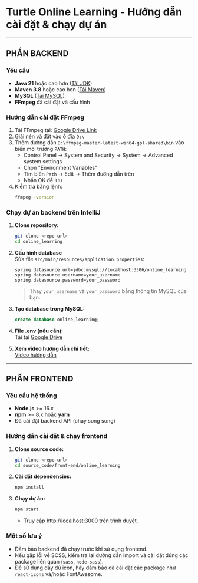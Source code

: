 # Turtle Online Learning - Hướng dẫn cài đặt & chạy dự án

---

## PHẦN BACKEND

### Yêu cầu
- **Java 21** hoặc cao hơn ([Tải JDK](https://vntalking.com/huong-dan-download-va-cai-dat-jdk-java-development-kit.html))
- **Maven 3.8** hoặc cao hơn ([Tải Maven](https://viblo.asia/p/cai-dat-maven-tren-mac-va-windows-6BAMYVXBGnjz))
- **MySQL** ([Tải MySQL](https://www.thegioididong.com/game-app/huong-dan-cach-tai-cai-dat-mysql-ban-moi-nhat-chi-tiet-tung-1299084))
- **FFmpeg** đã cài đặt và cấu hình

### Hướng dẫn cài đặt FFmpeg
1. Tải FFmpeg tại: [Google Drive Link](https://drive.google.com/drive/folders/1W8yWbGigS4UgH5fIUo5hoBDmYAqlG7Jn?usp=sharing)
2. Giải nén và đặt vào ổ đĩa `D:\`
3. Thêm đường dẫn `D:\ffmpeg-master-latest-win64-gpl-shared\bin` vào biến môi trường `PATH`:
   - Control Panel → System and Security → System → Advanced system settings
   - Chọn "Environment Variables"
   - Tìm biến `Path` → Edit → Thêm đường dẫn trên
   - Nhấn OK để lưu
4. Kiểm tra bằng lệnh:
   ```bash
   ffmpeg -version
   ```

### Chạy dự án backend trên IntelliJ

1. **Clone repository:**
   ```bash
   git clone <repo-url>
   cd online_learning
   ```

2. **Cấu hình database**  
   Sửa file `src/main/resources/application.properties`:
   ```properties
   spring.datasource.url=jdbc:mysql://localhost:3306/online_learning
   spring.datasource.username=your_username
   spring.datasource.password=your_password
   ```
   > Thay `your_username` và `your_password` bằng thông tin MySQL của bạn.

3. **Tạo database trong MySQL:**
   ```sql
   create database online_learning;
   ```

4. **File .env (nếu cần):**  
   Tải tại [Google Drive](https://drive.google.com/drive/folders/1xHSBbIkQuKiJpxfwNxa56hErQ0Vw34I9?usp=sharing)

5. **Xem video hướng dẫn chi tiết:**  
   [Video hướng dẫn](https://drive.google.com/drive/folders/1xHSBbIkQuKiJpxfwNxa56hErQ0Vw34I9?usp=sharing)

---

## PHẦN FRONTEND

### Yêu cầu hệ thống
- **Node.js** >= 16.x
- **npm** >= 8.x hoặc **yarn**
- Đã cài đặt backend API (chạy song song)

### Hướng dẫn cài đặt & chạy frontend

1. **Clone source code:**
   ```bash
   git clone <repo-url>
   cd source_code/front-end/online_learning
   ```

2. **Cài đặt dependencies:**
   ```bash
   npm install

3. **Chạy dự án:**
   ```bash
   npm start
   ```
   - Truy cập [http://localhost:3000](http://localhost:3000) trên trình duyệt.

### Một số lưu ý
- Đảm bảo backend đã chạy trước khi sử dụng frontend.
- Nếu gặp lỗi về SCSS, kiểm tra lại đường dẫn import và cài đặt đúng các package liên quan (`sass`, `node-sass`).
- Để sử dụng đầy đủ icon, hãy đảm bảo đã cài đặt các package như `react-icons` và/hoặc FontAwesome.

